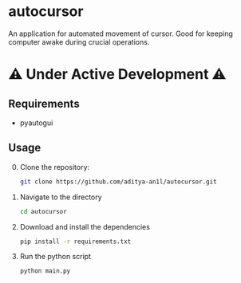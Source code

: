# autocursor

An application for automated movement of cursor. Good for keeping computer awake during crucial operations.

# ⚠️ Under Active Development ⚠️

## Requirements

- pyautogui

## Usage 
0. Clone the repository:
    ```bash
    git clone https://github.com/aditya-an1l/autocursor.git
    ```

1. Navigate to the directory
    ```bash
    cd autocursor
    ```
    
2. Download and install the dependencies
    ```bash
    pip install -r requirements.txt
    ```

3. Run the python script
    ```bash
    python main.py
    ```   
